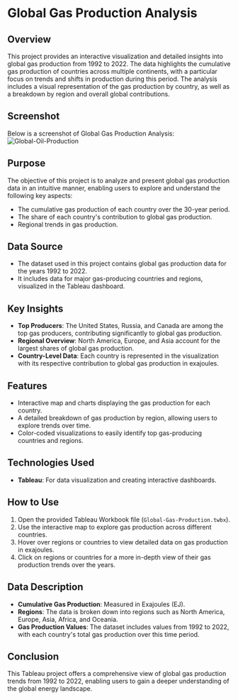 # Global Gas Production Analysis

## Overview
This project provides an interactive visualization and detailed insights into global gas production from 1992 to 2022. The data highlights the cumulative gas production of countries across multiple continents, with a particular focus on trends and shifts in production during this period. The analysis includes a visual representation of the gas production by country, as well as a breakdown by region and overall global contributions.

## Screenshot
Below is a screenshot of Global Gas Production Analysis:
![Global-Oil-Production](https://github.com/user-attachments/assets/e074bf4d-e566-4283-9ea5-c35fa7c1ce38)

## Purpose
The objective of this project is to analyze and present global gas production data in an intuitive manner, enabling users to explore and understand the following key aspects:
- The cumulative gas production of each country over the 30-year period.
- The share of each country's contribution to global gas production.
- Regional trends in gas production.

## Data Source
- The dataset used in this project contains global gas production data for the years 1992 to 2022.
- It includes data for major gas-producing countries and regions, visualized in the Tableau dashboard.

## Key Insights
- **Top Producers**: The United States, Russia, and Canada are among the top gas producers, contributing significantly to global gas production.
- **Regional Overview**: North America, Europe, and Asia account for the largest shares of global gas production.
- **Country-Level Data**: Each country is represented in the visualization with its respective contribution to global gas production in exajoules.

## Features
- Interactive map and charts displaying the gas production for each country.
- A detailed breakdown of gas production by region, allowing users to explore trends over time.
- Color-coded visualizations to easily identify top gas-producing countries and regions.

## Technologies Used
- **Tableau**: For data visualization and creating interactive dashboards.

## How to Use
1. Open the provided Tableau Workbook file (`Global-Gas-Production.twbx`).
2. Use the interactive map to explore gas production across different countries.
3. Hover over regions or countries to view detailed data on gas production in exajoules.
4. Click on regions or countries for a more in-depth view of their gas production trends over the years.

## Data Description
- **Cumulative Gas Production**: Measured in Exajoules (EJ).
- **Regions**: The data is broken down into regions such as North America, Europe, Asia, Africa, and Oceania.
- **Gas Production Values**: The dataset includes values from 1992 to 2022, with each country's total gas production over this time period.

## Conclusion
This Tableau project offers a comprehensive view of global gas production trends from 1992 to 2022, enabling users to gain a deeper understanding of the global energy landscape.
